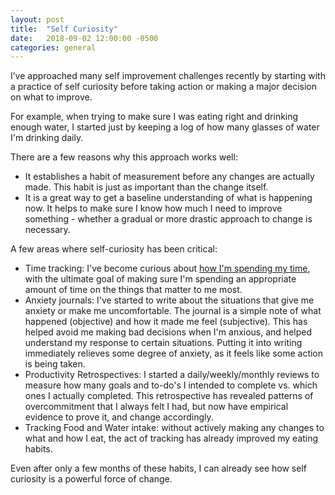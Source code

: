```yaml
---
layout: post
title:  "Self Curiosity"
date:   2018-09-02 12:00:00 -0500
categories: general
---
```


I’ve approached many self improvement challenges recently by starting with a practice of self curiosity before taking action or making a major decision on what to improve.

For example, when trying to make sure I was eating right and drinking enough water, I started just by keeping a log of how many glasses of water I'm drinking daily. 

There are a few reasons why this approach works well:
* It establishes a habit of measurement before any changes are actually made. This habit is just as important than the change itself.
* It is a great way to get a baseline understanding of what is happening now. It helps to make sure I know how much I need to improve something - whether a gradual or more drastic approach to change is necessary.

A few areas where self-curiosity has been critical:
* Time tracking: I've become curious about [how I'm spending my time](http://tarunsachdeva.com/blog/general/2018/08/30/time.html), with the ultimate goal of making sure I'm spending an appropriate amount of time on the things that matter to me most. 
* Anxiety journals: I've started to write about the situations that give me anxiety or make me uncomfortable. The journal is a simple note of what happened (objective) and how it made me feel (subjective). This has helped avoid me making bad decisions when I'm anxious, and helped understand my response to certain situations. Putting it into writing immediately relieves some degree of anxiety, as it feels like some action is being taken. 
* Productivity Retrospectives: I started a daily/weekly/monthly reviews to measure how many goals and to-do's I intended to complete vs. which ones I actually completed. This retrospective has revealed patterns of overcommitment that I always felt I had, but now have empirical evidence to prove it, and change accordingly.
* Tracking Food and Water intake: without actively making any changes to what and how I eat, the act of tracking has already improved my eating habits.

Even after only a few months of these habits, I can already see how self curiosity is a powerful force of change.